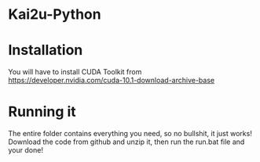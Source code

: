 # Kai2u-Python

# Installation
You will have to install CUDA Toolkit from https://developer.nvidia.com/cuda-10.1-download-archive-base

# Running it
The entire folder contains everything you need, so no bullshit, it just works!
Download the code from github and unzip it, then run the run.bat file and your done!
